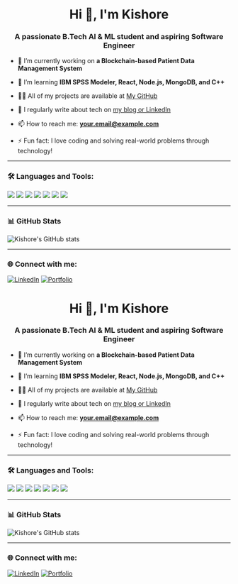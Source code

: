 <h1 align="center">Hi 👋, I'm Kishore</h1>
<h3 align="center">A passionate B.Tech AI & ML student and aspiring Software Engineer</h3>

- 🔭 I’m currently working on **a Blockchain-based Patient Data Management System**

- 🌱 I’m learning **IBM SPSS Modeler, React, Node.js, MongoDB, and C++**

- 👨‍💻 All of my projects are available at [My GitHub](https://github.com/your-username)

- 📝 I regularly write about tech on [my blog or LinkedIn](https://linkedin.com/in/your-link)

- 📫 How to reach me: **your.email@example.com**

- ⚡ Fun fact: I love coding and solving real-world problems through technology!

---

### 🛠️ Languages and Tools:

<p align="left">
  <img src="https://img.shields.io/badge/C++-00599C?style=for-the-badge&logo=c%2B%2B&logoColor=white"/>
  <img src="https://img.shields.io/badge/Node.js-339933?style=for-the-badge&logo=nodedotjs&logoColor=white"/>
  <img src="https://img.shields.io/badge/React-20232A?style=for-the-badge&logo=react&logoColor=61DAFB"/>
  <img src="https://img.shields.io/badge/MongoDB-4EA94B?style=for-the-badge&logo=mongodb&logoColor=white"/>
  <img src="https://img.shields.io/badge/Arduino-00979D?style=for-the-badge&logo=arduino&logoColor=white"/>
  <img src="https://img.shields.io/badge/HTML5-E34F26?style=for-the-badge&logo=html5&logoColor=white"/>
  <img src="https://img.shields.io/badge/CSS3-1572B6?style=for-the-badge&logo=css3&logoColor=white"/>
</p>

---

### 📊 GitHub Stats

<p align="left">
  <img src="https://github-readme-stats.vercel.app/api?username=your-username&show_icons=true&theme=github_dark" alt="Kishore's GitHub stats"/>
</p>

---

### 🌐 Connect with me:

[![LinkedIn](https://img.shields.io/badge/LinkedIn-blue?style=flat&logo=linkedin&logoColor=white)](https://linkedin.com/in/your-link)
[![Portfolio](https://img.shields.io/badge/Portfolio-black?style=flat&logo=github&logoColor=white)](https://your-portfolio-link.com)

<h1 align="center">Hi 👋, I'm Kishore</h1>
<h3 align="center">A passionate B.Tech AI & ML student and aspiring Software Engineer</h3>

- 🔭 I’m currently working on **a Blockchain-based Patient Data Management System**

- 🌱 I’m learning **IBM SPSS Modeler, React, Node.js, MongoDB, and C++**

- 👨‍💻 All of my projects are available at [My GitHub](https://github.com/your-username)

- 📝 I regularly write about tech on [my blog or LinkedIn](https://linkedin.com/in/your-link)

- 📫 How to reach me: **your.email@example.com**

- ⚡ Fun fact: I love coding and solving real-world problems through technology!

---

### 🛠️ Languages and Tools:

<p align="left">
  <img src="https://img.shields.io/badge/C++-00599C?style=for-the-badge&logo=c%2B%2B&logoColor=white"/>
  <img src="https://img.shields.io/badge/Node.js-339933?style=for-the-badge&logo=nodedotjs&logoColor=white"/>
  <img src="https://img.shields.io/badge/React-20232A?style=for-the-badge&logo=react&logoColor=61DAFB"/>
  <img src="https://img.shields.io/badge/MongoDB-4EA94B?style=for-the-badge&logo=mongodb&logoColor=white"/>
  <img src="https://img.shields.io/badge/Arduino-00979D?style=for-the-badge&logo=arduino&logoColor=white"/>
  <img src="https://img.shields.io/badge/HTML5-E34F26?style=for-the-badge&logo=html5&logoColor=white"/>
  <img src="https://img.shields.io/badge/CSS3-1572B6?style=for-the-badge&logo=css3&logoColor=white"/>
</p>

---

### 📊 GitHub Stats

<p align="left">
  <img src="https://github-readme-stats.vercel.app/api?username=your-username&show_icons=true&theme=github_dark" alt="Kishore's GitHub stats"/>
</p>

---

### 🌐 Connect with me:

[![LinkedIn](https://img.shields.io/badge/LinkedIn-blue?style=flat&logo=linkedin&logoColor=white)](https://linkedin.com/in/your-link)
[![Portfolio](https://img.shields.io/badge/Portfolio-black?style=flat&logo=github&logoColor=white)](https://your-portfolio-link.com)

